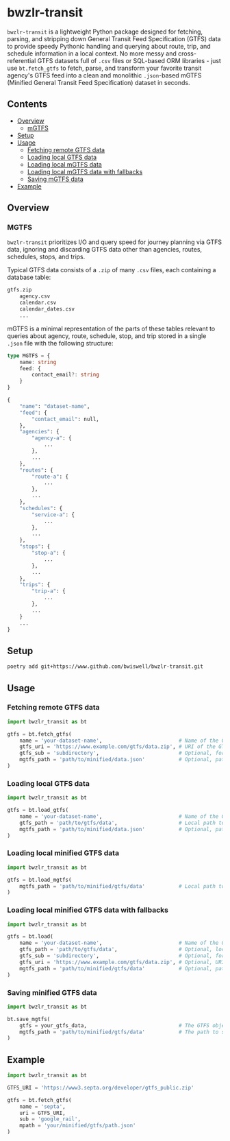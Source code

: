 # bwzlr-transit

`bwzlr-transit` is a lightweight Python package designed for fetching, parsing, and stripping down General Transit Feed Specification (GTFS) data to provide speedy Pythonic handling and querying about route, trip, and schedule information in a local context. No more messy and cross-referential GTFS datasets full of `.csv` files or SQL-based ORM libraries - just use `bt.fetch_gtfs` to fetch, parse, and transform your favorite transit agency's GTFS feed into a clean and monolithic `.json`-based mGTFS (Minified General Transit Feed Specification) dataset in seconds.

## Contents

- [Overview](#overview)
    - [mGTFS](#mgtfs)
- [Setup](#setup)
- [Usage](#usage)
    - [Fetching remote GTFS data](#fetching-remote-gtfs-data)
    - [Loading local GTFS data](#loading-local-gtfs-data)
    - [Loading local mGTFS data](#loading-local-minified-gtfs-data)
    - [Loading local mGTFS data with fallbacks](#loading-local-minified-gtfs-data-with-fallbacks)
    - [Saving mGTFS data](#saving-minified-gtfs-data)
- [Example](#example)

## Overview

### MGTFS
`bwzlr-transit` prioritizes I/O and query speed for journey planning via GTFS data, ignoring and discarding GTFS data other than agencies, routes, schedules, stops, and trips.

Typical GTFS data consists of a `.zip` of many `.csv` files, each containing a database table:

```txt
gtfs.zip
    agency.csv
    calendar.csv
    calendar_dates.csv
    ...
```

mGTFS is a minimal representation of the parts of these tables relevant to queries about agency, route, schedule, stop, and trip stored in a single `.json` file with the following structure:

```ts
type MGTFS = {
    name: string
    feed: {
        contact_email?: string
    }
}
```
```python
{
    "name": "dataset-name",
    "feed": {
        "contact_email": null,
    },
    "agencies": {
        "agency-a": {
            ...
        },
        ...
    },
    "routes": {
        "route-a": {
            ...
        },
        ...
    },
    "schedules": {
        "service-a": {
            ...
        },
        ...
    },
    "stops": {
        "stop-a": {
            ...
        },
        ...
    },
    "trips": {
        "trip-a": {
            ...
        },
        ...
    }
    ...
}
```


## Setup
```sh
poetry add git+https://www.github.com/bwiswell/bwzlr-transit.git
```

## Usage

### Fetching remote GTFS data
```python
import bwzlr_transit as bt

gtfs = bt.fetch_gtfs(
    name = 'your-dataset-name',                         # Name of the GTFS dataset
    gtfs_uri = 'https://www.example.com/gtfs/data.zip', # URI of the GTFS dataset
    gtfs_sub = 'subdirectory',                          # Optional, for nested GTFS datasets
    mgtfs_path = 'path/to/minified/data.json'           # Optional, path to save minified data
)
```

### Loading local GTFS data
```python
import bwzlr_transit as bt

gtfs = bt.load_gtfs(
    name = 'your-dataset-name',                         # Name of the GTFS dataset
    gtfs_path = 'path/to/gtfs/data',                    # Local path to the GTFS dataset
    mgtfs_path = 'path/to/minified/data.json'           # Optional, path to save minified data
)
```

### Loading local minified GTFS data
```python
import bwzlr_transit as bt

gtfs = bt.load_mgtfs(
    mgtfs_path = 'path/to/minified/gtfs/data'           # Local path to the minified GTFS dataset
)
```

### Loading local minified GTFS data with fallbacks
```python
import bwzlr_transit as bt

gtfs = bt.load(
    name = 'your-dataset-name',                         # Name of the GTFS dataset
    gtfs_path = 'path/to/gtfs/data',                    # Optional, local path to the GTFS dataset
    gtfs_sub = 'subdirectory',                          # Optional, for nested GTFS datasets
    gtfs_uri = 'https://www.example.com/gtfs/data.zip', # Optional, URI of the GTFS dataset
    mgtfs_path = 'path/to/minified/gtfs/data'           # Optional, path to save minified data
)
```

### Saving minified GTFS data
```python
import bwzlr_transit as bt

bt.save_mgtfs(
    gtfs = your_gtfs_data,                              # The GTFS object to write to file
    mgtfs_path = 'path/to/minified/gtfs/data'           # The path to save the minified data
)
```

## Example
```python
import bwzlr_transit as bt

GTFS_URI = 'https://www3.septa.org/developer/gtfs_public.zip'

gtfs = bt.fetch_gtfs(
    name = 'septa', 
    uri = GTFS_URI, 
    sub = 'google_rail',
    mpath = 'your/minified/gtfs/path.json'
)
```